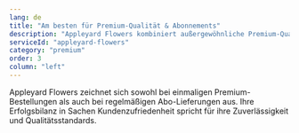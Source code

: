 ```yaml
---
lang: de
title: "Am besten für Premium-Qualität & Abonnements"
description: "Appleyard Flowers kombiniert außergewöhnliche Premium-Qualität mit komfortablen Abo-Services. Londoner Kunden genießen Same-Day-Lieferung, während ihre 11.846+ Bewertungen und 4,6/5 Sterne konstante Exzellenz beweisen."
serviceId: "appleyard-flowers"
category: "premium"
order: 3
column: "left"
---
```


Appleyard Flowers zeichnet sich sowohl bei einmaligen Premium-Bestellungen als auch bei regelmäßigen Abo-Lieferungen aus. Ihre Erfolgsbilanz in Sachen Kundenzufriedenheit spricht für ihre Zuverlässigkeit und Qualitätsstandards.
